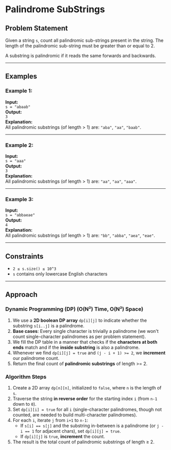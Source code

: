 # Palindrome SubStrings

## Problem Statement
Given a string `s`, count all palindromic sub-strings present in the string. The length of the palindromic sub-string must be greater than or equal to 2.

A substring is palindromic if it reads the same forwards and backwards.

---

## Examples

### Example 1:
**Input:**  
`s = "abaab"`  
**Output:**  
`3`  
**Explanation:**  
All palindromic substrings (of length > 1) are: `"aba"`, `"aa"`, `"baab"`.

---

### Example 2:
**Input:**  
`s = "aaa"`  
**Output:**  
`3`  
**Explanation:**  
All palindromic substrings (of length > 1) are: `"aa"`, `"aa"`, `"aaa"`.

---

### Example 3:
**Input:**  
`s = "abbaeae"`  
**Output:**  
`4`  
**Explanation:**  
All palindromic substrings (of length > 1) are: `"bb"`, `"abba"`, `"aea"`, `"eae"`.

---

## Constraints
- `2 ≤ s.size() ≤ 10^3`
- `s` contains only lowercase English characters

---

## Approach

### **Dynamic Programming (DP) (O(N²) Time, O(N²) Space)**

1. We use a **2D boolean DP array** `dp[i][j]` to indicate whether the substring `s[i..j]` is a palindrome.
2. **Base cases**: Every single character is trivially a palindrome (we won't count single-character palindromes as per problem statement).
3. We fill the DP table in a manner that checks if the **characters at both ends** match and if the **inside substring** is also a palindrome.
4. Whenever we find `dp[i][j] = true` and `(j - i + 1) >= 2`, we **increment** our palindrome count.
5. Return the final count of **palindromic substrings** of length >= 2.

### **Algorithm Steps**

1. Create a 2D array `dp[n][n]`, initialized to `false`, where `n` is the length of `s`.
2. Traverse the string **in reverse order** for the starting index `i` (from `n-1` down to `0`).
3. Set `dp[i][i] = true` for all `i` (single-character palindromes, though not counted, are needed to build multi-character palindromes).
4. For each `i`, iterate `j` from `i+1` to `n-1`:
   - If `s[i] == s[j]` and the substring in-between is a palindrome (or `j - i == 1` for adjacent chars), set `dp[i][j] = true`.
   - If `dp[i][j]` is `true`, **increment** the count.
5. The result is the total count of palindromic substrings of length ≥ 2.